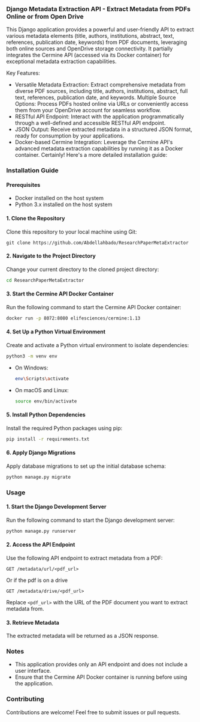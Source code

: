 ### Django Metadata Extraction API - Extract Metadata from PDFs Online or from Open Drive

This Django application provides a powerful and user-friendly API to extract various metadata elements (title, authors, institutions, abstract, text, references, publication date, keywords) from PDF documents, leveraging both online sources and OpenDrive storage connectivity. It partially integrates the Cermine API (accessed via its Docker container) for exceptional metadata extraction capabilities.

Key Features:

- Versatile Metadata Extraction: Extract comprehensive metadata from diverse PDF sources, including title, authors, institutions, abstract, full text, references, publication date, and keywords.
Multiple Source Options: Process PDFs hosted online via URLs or conveniently access them from your OpenDrive account for seamless workflow.
- RESTful API Endpoint: Interact with the application programmatically through a well-defined and accessible RESTful API endpoint.
- JSON Output: Receive extracted metadata in a structured JSON format, ready for consumption by your applications.
- Docker-based Cermine Integration: Leverage the Cermine API's advanced metadata extraction capabilities by running it as a Docker container.
  Certainly! Here's a more detailed installation guide:

### Installation Guide

#### Prerequisites
- Docker installed on the host system
- Python 3.x installed on the host system

#### 1. Clone the Repository
Clone this repository to your local machine using Git:

```
git clone https://github.com/Abdellahbado/ResearchPaperMetaExtractor
```

#### 2. Navigate to the Project Directory
Change your current directory to the cloned project directory:

```bash
cd ResearchPaperMetaExtractor
```

#### 3. Start the Cermine API Docker Container
Run the following command to start the Cermine API Docker container:

```bash
docker run -p 8072:8080 elifesciences/cermine:1.13
```

#### 4. Set Up a Python Virtual Environment
Create and activate a Python virtual environment to isolate dependencies:

```bash
python3 -m venv env
```

- On Windows:

    ```bash
    env\Scripts\activate
    ```

- On macOS and Linux:

    ```bash
    source env/bin/activate
    ```

#### 5. Install Python Dependencies
Install the required Python packages using pip:

```bash
pip install -r requirements.txt
```

#### 6. Apply Django Migrations
Apply database migrations to set up the initial database schema:

```bash
python manage.py migrate
```

### Usage

#### 1. Start the Django Development Server
Run the following command to start the Django development server:

```bash
python manage.py runserver
```

#### 2. Access the API Endpoint
Use the following API endpoint to extract metadata from a PDF:

```
GET /metadata/url/<pdf_url>
```
Or if the pdf is on a drive 

```
GET /metadata/drive/<pdf_url>
```

Replace `<pdf_url>` with the URL of the PDF document you want to extract metadata from.

#### 3. Retrieve Metadata
The extracted metadata will be returned as a JSON response.


### Notes
- This application provides only an API endpoint and does not include a user interface.
- Ensure that the Cermine API Docker container is running before using the application.

### Contributing
Contributions are welcome! Feel free to submit issues or pull requests.
